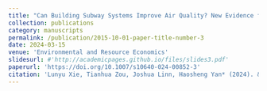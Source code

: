 ```yaml
---
title: "Can Building Subway Systems Improve Air Quality? New Evidence from Multiple Cities and Machine Learning (2024 Outstanding Publication in ERE)"
collection: publications
category: manuscripts
permalink: /publication/2015-10-01-paper-title-number-3
date: 2024-03-15
venue: 'Environmental and Resource Economics'
slidesurl: #'http://academicpages.github.io/files/slides3.pdf'
paperurl: 'https://doi.org/10.1007/s10640-024-00852-3'
citation: 'Lunyu Xie, Tianhua Zou, Joshua Linn, Haosheng Yan* (2024). &quot;Can Building Subway Systems Improve Air Quality? New Evidence from Multiple Cities and Machine Learning.&quot; <i>Environmental and Resource Economics</i>. 1–36.'
---
```


